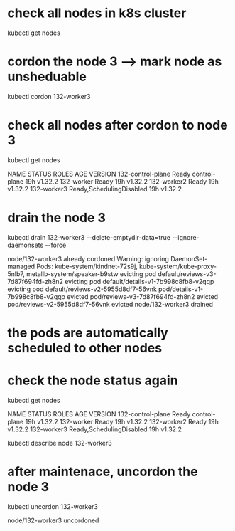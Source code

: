 # check all nodes in k8s cluster 
kubectl get nodes

# cordon the node 3 --> mark node as unsheduable
kubectl cordon 132-worker3

# check all nodes after cordon to node 3
kubectl get nodes

NAME                STATUS                     ROLES           AGE   VERSION
132-control-plane   Ready                      control-plane   19h   v1.32.2
132-worker          Ready                      <none>          19h   v1.32.2
132-worker2         Ready                      <none>          19h   v1.32.2
132-worker3         Ready,SchedulingDisabled   <none>          19h   v1.32.2

# drain the node 3
kubectl drain 132-worker3 --delete-emptydir-data=true --ignore-daemonsets --force

node/132-worker3 already cordoned
Warning: ignoring DaemonSet-managed Pods: kube-system/kindnet-72s9j, kube-system/kube-proxy-5nlb7, metallb-system/speaker-b9stw
evicting pod default/reviews-v3-7d87f694fd-zh8n2
evicting pod default/details-v1-7b998c8fb8-v2qqp
evicting pod default/reviews-v2-5955d8df7-56vnk
pod/details-v1-7b998c8fb8-v2qqp evicted
pod/reviews-v3-7d87f694fd-zh8n2 evicted
pod/reviews-v2-5955d8df7-56vnk evicted
node/132-worker3 drained

# the pods are automatically scheduled to other nodes 

# check the node status again 
kubectl get nodes

NAME                STATUS                     ROLES           AGE   VERSION
132-control-plane   Ready                      control-plane   19h   v1.32.2
132-worker          Ready                      <none>          19h   v1.32.2
132-worker2         Ready                      <none>          19h   v1.32.2
132-worker3         Ready,SchedulingDisabled   <none>          19h   v1.32.2

kubectl describe node 132-worker3

# after maintenace, uncordon the node 3
kubectl uncordon 132-worker3

node/132-worker3 uncordoned